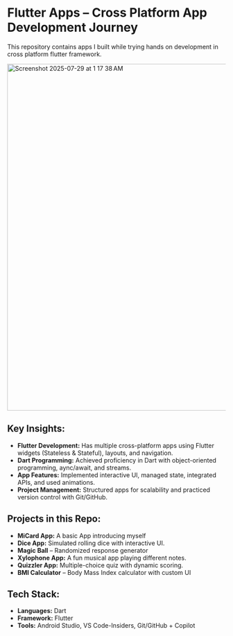 # Flutter Apps – Cross Platform App Development Journey

This repository contains apps I built while trying hands on development in cross platform flutter framework.

<img width="1280" height="800" alt="Screenshot 2025-07-29 at 1 17 38 AM" src="https://github.com/user-attachments/assets/af8efc07-bc16-45e8-a720-44824cdf1835" />

## Key Insights:
- **Flutter Development:** Has multiple cross-platform apps using Flutter widgets (Stateless & Stateful), layouts, and navigation.
- **Dart Programming:** Achieved proficiency in Dart with object-oriented programming, aync/await, and streams.
- **App Features:** Implemented interactive UI, managed state, integrated APIs, and used animations.
- **Project Management:** Structured apps for scalability and practiced version control with Git/GitHub.

## Projects in this Repo:
- **MiCard App:** A basic App introducing myself
- **Dice App:** Simulated rolling dice with interactive UI.
- **Magic Ball** – Randomized response generator
- **Xylophone App:** A fun musical app playing different notes.
- **Quizzler App:** Multiple-choice quiz with dynamic scoring.
- **BMI Calculator** – Body Mass Index calculator with custom UI

## Tech Stack:
- **Languages:** Dart  
- **Framework:** Flutter  
- **Tools:** Android Studio, VS Code-Insiders, Git/GitHub + Copilot
